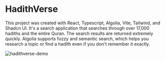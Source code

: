 # HadithVerse
This project was created with React, Typescript, Algolia, Vite, Tailwind, and Shadcn UI.
It's a search application that searches through over 17,000 hadiths and the entire Quran. 
The search results are returned extremely quickly.
Algolia supports fuzzy and semantic search, which helps you research a topic or find a hadith even if you don't remember it exactly.

![hadithverse-demo](https://github.com/user-attachments/assets/594da0a7-9a4d-4fa6-9609-edcc9afdd295)
